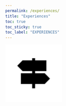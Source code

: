 ```yaml
---
permalink: /experiences/
title: "Experiences"
toc: true
toc_sticky: true
toc_label: "EXPERIENCES"
---
```


![icon](/assets/favicon/apple-touch-icon.png)